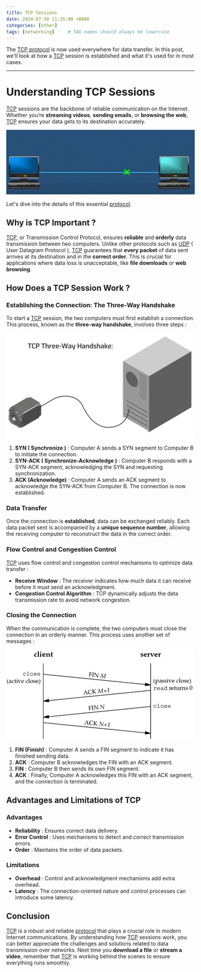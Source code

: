 ```yaml
---
title: TCP Sessions
date: 2024-07-30 11:35:00 +0800
categories: [other]
tags: [networking]     # TAG names should always be lowercase
---
```


The [TCP protocol](https://en.m.wikipedia.org/wiki/Transmission_Control_Protocol) is now used everywhere for data transfer. In this post, we'll look at how a [TCP](https://en.m.wikipedia.org/wiki/Transmission_Control_Protocol) session is established and what it's used for in most cases. 

---

# Understanding TCP Sessions

[TCP](https://en.m.wikipedia.org/wiki/Transmission_Control_Protocol) sessions are the backbone of reliable communication on the Internet. Whether you’re **streaming videos**, **sending emails**, or **browsing the web**, [TCP](https://en.m.wikipedia.org/wiki/Transmission_Control_Protocol) ensures your data gets to its destination accurately. 

![datatransfer](/assets/img/IMG_2662.gif)

Let's dive into the details of this essential [protocol](https://www.cloudflare.com/en-gb/learning/network-layer/what-is-a-protocol/).

## Why is TCP Important ?

[TCP](https://en.m.wikipedia.org/wiki/Transmission_Control_Protocol), or Transmission Control Protocol, ensures **reliable** and **orderly** data transmission between two computers. Unlike other protocols such as [UDP](https://en.m.wikipedia.org/wiki/User_Datagram_Protocol) ( User Datagram Protocol ), [TCP](https://en.m.wikipedia.org/wiki/Transmission_Control_Protocol) guarantees that **every packet** of data sent arrives at its destination and in the **correct order**. This is crucial for applications where data loss is unacceptable, like **file downloads** or **web browsing**.

## How Does a TCP Session Work ?

### Establishing the Connection: The Three-Way Handshake

To start a [TCP](https://en.m.wikipedia.org/wiki/Transmission_Control_Protocol) session, the two computers must first establish a connection. This process, known as the **three-way handshake**, involves three steps :

![handshake](/assets/img/IMG_2664.gif)

1. **SYN ( Synchronize )** : Computer A sends a SYN segment to Computer B to initiate the connection.
2. **SYN-ACK ( Synchronize-Acknowledge )** : Computer B responds with a SYN-ACK segment, acknowledging the SYN and requesting synchronization.
3. **ACK (Acknowledge)** : Computer A sends an ACK segment to acknowledge the SYN-ACK from Computer B. The connection is now established.

### Data Transfer

Once the connection is **established**, data can be exchanged reliably. Each data packet sent is accompanied by a **unique sequence number**, allowing the receiving computer to reconstruct the data in the correct order.

### Flow Control and Congestion Control

[TCP](https://en.m.wikipedia.org/wiki/Transmission_Control_Protocol) uses flow control and congestion control mechanisms to optimize data transfer :

- **Receive Window** : The receiver indicates how much data it can receive before it must send an acknowledgment.
- **Congestion Control Algorithm** : TCP dynamically adjusts the data transmission rate to avoid network congestion.

### Closing the Connection

When the communication is complete, the two computers must close the connection in an orderly manner. This process uses another set of messages :

![endhandshake](/assets/img/IMG_2665.gif)

1. **FIN (Finish)** : Computer A sends a FIN segment to indicate it has finished sending data.
2. **ACK** : Computer B acknowledges the FIN with an ACK segment.
3. **FIN** : Computer B then sends its own FIN segment.
4. **ACK** : Finally, Computer A acknowledges this FIN with an ACK segment, and the connection is terminated.

## Advantages and Limitations of TCP

### Advantages
- **Reliability** : Ensures correct data delivery.
- **Error Control** : Uses mechanisms to detect and correct transmission errors.
- **Order** : Maintains the order of data packets.

### Limitations
- **Overhead** : Control and acknowledgment mechanisms add extra overhead.
- **Latency** : The connection-oriented nature and control processes can introduce some latency.

## Conclusion

[TCP](https://en.m.wikipedia.org/wiki/Transmission_Control_Protocol) is a robust and reliable [protocol](https://www.cloudflare.com/en-gb/learning/network-layer/what-is-a-protocol/) that plays a crucial role in modern Internet communications. By understanding how [TCP](https://en.m.wikipedia.org/wiki/Transmission_Control_Protocol) sessions work, you can better appreciate the challenges and solutions related to data transmission over networks. Next time you **download a file** or **stream a video**, remember that [TCP](https://en.m.wikipedia.org/wiki/Transmission_Control_Protocol) is working behind the scenes to ensure everything runs smoothly.
